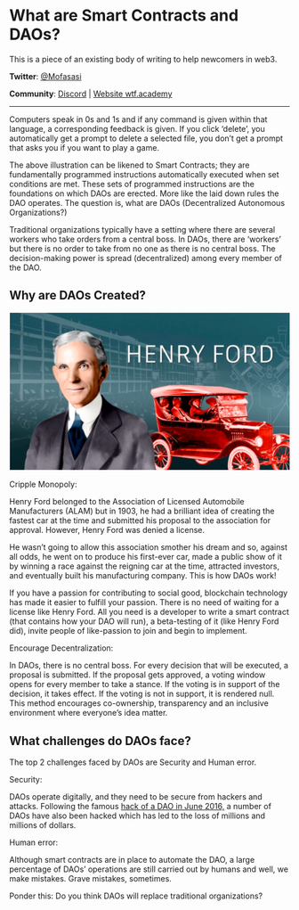 # What are Smart Contracts and DAOs?

This is a piece of an existing body of writing to help newcomers in web3. 

**Twitter**: [@Mofasasi](https://twitter.com/mofasasi)

**Community**: [Discord](https://discord.gg/NszjsvgqkX) | [Website wtf.academy](https://wtf.academy)  

-----

Computers speak in 0s and 1s and if any command is given within that language, a corresponding feedback is given. If you click ‘delete’, you automatically get a prompt to delete a selected file, you don’t get a prompt that asks you if you want to play a game. 

The above illustration can be likened to Smart Contracts; they are fundamentally programmed instructions automatically executed when set conditions are met. These sets of programmed instructions are the foundations on which DAOs are erected. More like the laid down rules the DAO operates. The question is, what are DAOs (Decentralized Autonomous Organizations?) 

Traditional organizations typically have a setting where there are several workers who take orders from a central boss. In DAOs, there are ‘workers’ but there is no order to take from no one as there is no central boss. The decision-making power is spread (decentralized) among every member of the DAO.

## Why are DAOs Created?

![DAOs](./img/7-1.png)

Cripple Monopoly:

Henry Ford belonged to the Association of Licensed Automobile Manufacturers (ALAM) but in 1903, he had a brilliant idea of creating the fastest car at the time and submitted his proposal to the association for approval. However, Henry Ford was denied a license. 

He wasn’t going to allow this association smother his dream and so, against all odds, he went on to produce his first-ever car, made a public show of it by winning a race against the reigning car at the time, attracted investors, and eventually built his manufacturing company. This is how DAOs work! 

If you have a passion for contributing to social good, blockchain technology has made it easier to fulfill your passion. There is no need of waiting for a license like Henry Ford. All you need is a developer to write a smart contract (that contains how your DAO will run), a beta-testing of it (like Henry Ford did), invite people of like-passion to join and begin to implement. 

Encourage Decentralization: 

In DAOs, there is no central boss. For every decision that will be executed, a proposal is submitted. If the proposal gets approved, a voting window opens for every member to take a stance. If the voting is in support of the decision, it takes effect. If the voting is not in support, it is rendered null. This method encourages co-ownership, transparency and an inclusive environment where everyone’s idea matter. 

## What challenges do DAOs face?

The top 2 challenges faced by DAOs are Security and Human error. 

Security:

DAOs operate digitally, and they need to be secure from hackers and attacks. Following the famous [hack of a DAO in June 2016,](https://medium.com/swlh/the-story-of-the-dao-its-history-and-consequences-71e6a8a551ee) a number of DAOs have also been hacked which has led to the loss of millions and millions of dollars.

Human error: 

Although smart contracts are in place to automate the DAO, a large percentage of DAOs’ operations are still carried out by humans and well, we make mistakes. Grave mistakes, sometimes.

Ponder this: Do you think DAOs will replace traditional organizations?
